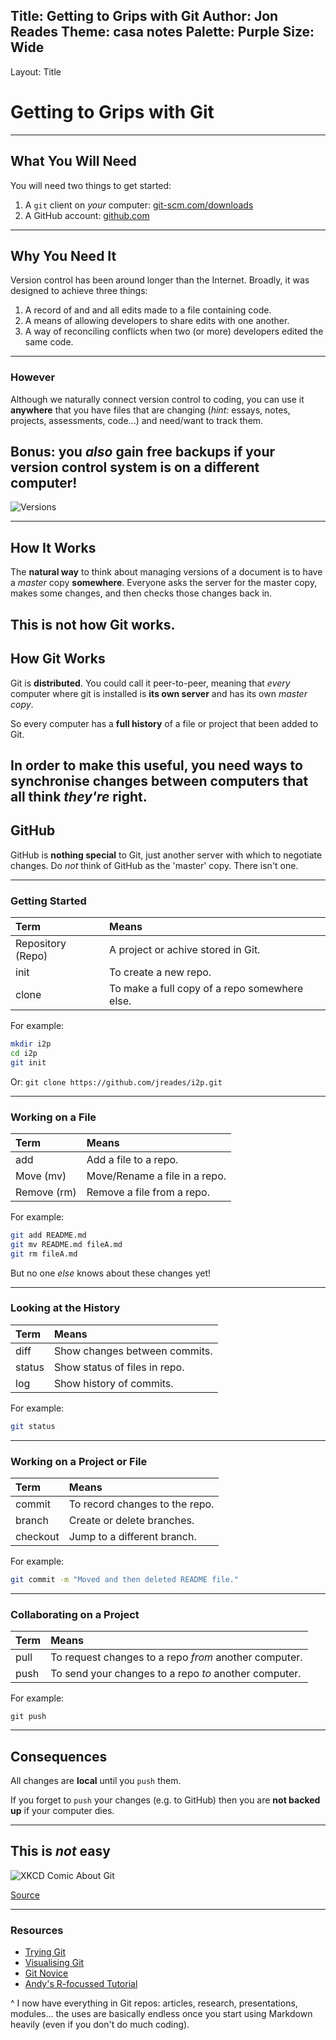 Title: Getting to Grips with Git
Author: Jon Reades
Theme: casa notes
Palette: Purple
Size: Wide
---
Layout: Title
# Getting to Grips with Git

---
## What You Will Need

You will need two things to get started:

1. A `git` client on *your* computer: [git-scm.com/downloads](https://git-scm.com/downloads)
2. A GitHub account: [github.com](https://github.com/join?ref_cta=Sign+up&ref_loc=header+logged+out&ref_page=%2F&source=header-home)

---
## Why You Need It

Version control has been around longer than the Internet. Broadly, it was designed to achieve three things:
1. A record of and and all edits made to a file containing code.
2. A means of allowing developers to share edits with one another.
3. A way of reconciling conflicts when two (or more) developers edited the same code.
---
### However

Although we naturally connect version control to coding, you can use it **anywhere** that you have files that are changing (*hint:* essays, notes, projects, assessments, code...) and need/want to track them. 

**Bonus:** you *also* gain free backups if your version control system is on a different computer!
---

 ![Versions](img/phd101212s.gif) 

---
## How It Works

The **natural way** to think about managing versions of a document is to have a *master* copy **somewhere**. Everyone asks the server for the master copy, makes some changes, and then checks those changes back in.

This is not how Git works.
---
## How Git Works

Git is **distributed**. You could call it peer-to-peer, meaning that *every* computer where git is installed is **its own server** and has its own *master copy*. 

So every computer has a **full history** of a file or project that been added to Git.

In order to make this **useful**, you need ways to synchronise changes between computers that all think *they're* right.
---
## GitHub

GitHub is **nothing special** to Git, just another server with which to negotiate changes. Do *not* think of GitHub as the 'master' copy. There isn't one. 

---
### Getting Started

| Term | Means |
| :--- | :---- |
| Repository (Repo) | A project or achive stored in Git. |
| init | To create a new repo. |
| clone | To make a full copy of a repo somewhere else. |

For example:
```bash
mkdir i2p
cd i2p
git init
```
Or: `git clone https://github.com/jreades/i2p.git`

---
### Working on a File

| Term | Means |
| :--- | :---- |
| add  | Add a file to a repo. |
| Move (mv) | Move/Rename a file in a repo. |
| Remove (rm) | Remove a file from a repo. |

For example:
```bash
git add README.md
git mv README.md fileA.md
git rm fileA.md
```
But no one *else* knows about these changes yet!

---
### Looking at the History

| Term | Means |
| :--- | :---- |
| diff | Show changes between commits. |
| status | Show status of files in repo. |
| log | Show history of commits. |

For example:
```bash
git status
```

---
### Working on a Project or File
| Term | Means |
| :--- | :---- |
| commit | To record changes to the repo. |
| branch | Create or delete branches. |
| checkout | Jump to a different branch. |

For example:
```bash
git commit -m "Moved and then deleted README file."
```
---
### Collaborating on a Project

| Term | Means |
| :--- | :---- |
| pull | To request changes to a repo *from* another computer. |
| push | To send your changes to a repo *to* another computer. |

For example:
```
git push
```

---
## Consequences

All changes are **local** until you `push` them. 

If you forget to `push` your changes (e.g. to GitHub) then you are **not backed up** if your computer dies.

---
## This is *not* easy

![XKCD Comic About Git](img/xkcd-git.png)

[Source](https://xkcd.com/1597/)

---
### Resources

- [Trying Git](https://try.github.io)
- [Visualising Git](http://git-school.github.io/visualizing-git/)
- [Git Novice](http://swcarpentry.github.io/git-novice/)
- [Andy's R-focussed Tutorial](https://andrewmaclachlan.github.io/CASA0005repo/git-github-and-rmarkdown.html#set-up-your-github)

^ I now have everything in Git repos: articles, research, presentations, modules... the uses are basically endless once you start using Markdown heavily (even if you don't do much coding).
